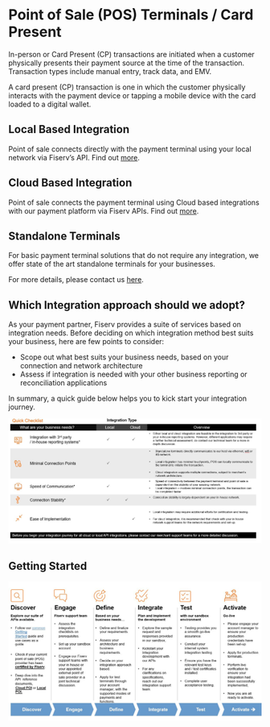 # Point of Sale (POS) Terminals / Card Present


In-person or Card Present (CP) transactions are initiated when a customer physically presents their payment source at the time of the transaction. Transaction types include manual entry, track data, and EMV.

A card present (CP) transaction is one in which the customer physically interacts with the payment device or tapping a mobile device with the card loaded to a digital wallet.


## Local Based Integration

Point of sale connects directly with the payment terminal using your local network via Fiserv’s API. Find out [more](./?path=docs/LocalPOI.md).

## Cloud Based Integration

Point of sale connects the payment terminal using Cloud based integrations with our payment platform via Fiserv APIs. Find out [more](./path=docs/CloudPOI.md).

## Standalone Terminals
For basic payment terminal solutions that do not require any integration, we offer state of the art standalone terminals for your businesses.

For more details, please contact us [here](./?path=docs/introduction/contact-us.md).

## Which Integration approach should we adopt?

As your payment partner, Fiserv provides a suite of services based on integration needs. Before deciding on which integration method best suits your business, here are few points to consider:
 - Scope out what best suits your business needs, based on your connection and network architecture
 - Assess if integration is needed with your other business reporting or reconciliation applications

In summary, a quick guide below helps you to kick start your integration journey.<BR /> 

![pos logo](https://raw.githubusercontent.com/Fiserv/acceptance-solutions-apac/develop/assets/images/pos.jpg "pos logo")


## Getting Started

![pos2 logo](https://raw.githubusercontent.com/Fiserv/acceptance-solutions-apac/develop/assets/images/pos2.jpg "pos2 logo")

